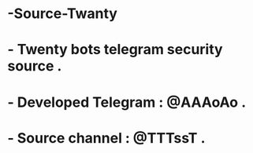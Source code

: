# -Source-Twanty
# - Twenty bots telegram security source .
# - Developed Telegram : @AAAoAo .
# - Source channel : @TTTssT .
